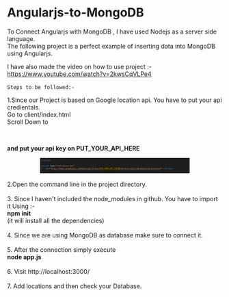 # Angularjs-to-MongoDB

To Connect Angularjs with MongoDB , I have used Nodejs as a server side language. <br />The following project is a perfect example of inserting data into MongoDB using Angularjs.

I have also made the video on how to use project :- https://www.youtube.com/watch?v=2kwsCqVLPe4

	Steps to be followed:-

1.Since our Project is based on Google location api. You have to put your api credientals.<br />
Go to client/index.html<br />
Scroll Down to
<br />
 <script type="text/javascript" <br />
        src="https://maps.googleapis.com/maps/api/js?key=PUT_YOUR_API_HERE&libraries=places&callback=placeSearch"><br />
 </script> <br />
<strong>and put your api key on PUT_YOUR_API_HERE</strong><br />
<p align="center">
  <img src="client/capture.jpg" width="350">
</p>

2.Open the command line in the project directory.<br /><br />
3. Since I haven't included the node_modules in github. You have to import it Using :-<br />
<strong>  npm init </strong><br />
(it will install all the dependencies)<br /><br />
4. Since we are using MongoDB as database make sure to connect it.<br /><br />
5. After the connection simply execute<br />
 <strong> node app.js</strong><br /><br />
6. Visit 
   http://localhost:3000/		<br /><br />
7. Add locations and then check your Database.
